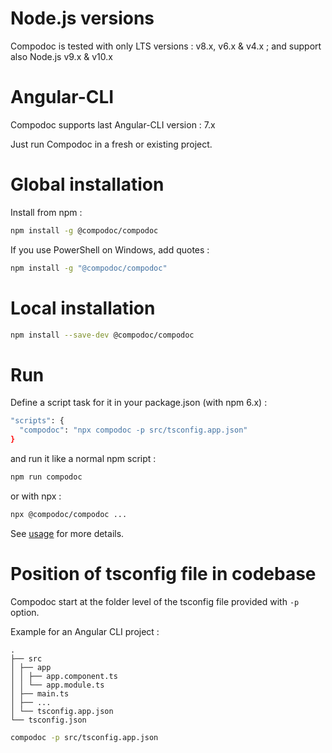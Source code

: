 # Node.js versions

Compodoc is tested with only LTS versions : v8.x, v6.x & v4.x ; and support also Node.js v9.x & v10.x

# Angular-CLI

Compodoc supports last Angular-CLI version : 7.x

Just run Compodoc in a fresh or existing project.

# Global installation

Install from npm :

```bash
npm install -g @compodoc/compodoc
```

If you use PowerShell on Windows, add quotes :

```bash
npm install -g "@compodoc/compodoc"
```

# Local installation

```bash
npm install --save-dev @compodoc/compodoc
```

# Run

Define a script task for it in your package.json (with npm 6.x) :

```bash
"scripts": {
  "compodoc": "npx compodoc -p src/tsconfig.app.json"
}
```

and run it like a normal npm script :

```bash
npm run compodoc
```

or with npx :

```bash
npx @compodoc/compodoc ...
```

See [usage](./usage.html) for more details.

# Position of tsconfig file in codebase

Compodoc start at the folder level of the tsconfig file provided with `-p` option.

Example for an Angular CLI project :

```
.
├── src
│ ├── app
│ │ ├── app.component.ts
│ │ └── app.module.ts
│ ├── main.ts
│ ├── ...
│ └── tsconfig.app.json
└── tsconfig.json
```

```bash
compodoc -p src/tsconfig.app.json
```
